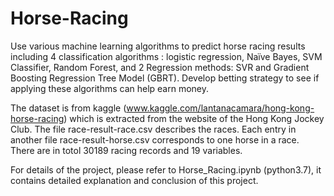 # Horse-Racing


Use various machine learning algorithms to predict horse racing results including 4 classification algorithms : logistic regression, Naïve Bayes, SVM Classifier, Random Forest, and 2 Regression methods: SVR and Gradient Boosting Regression Tree Model (GBRT). Develop betting strategy to see if applying these algorithms can help earn money.

The dataset is from kaggle (www.kaggle.com/lantanacamara/hong-kong-horse-racing) which is extracted from the website of the Hong Kong Jockey Club. The file race-result-race.csv describes the races. Each entry in another file race-result-horse.csv corresponds to one horse in a race. There are in totol 30189 racing records and 19 variables.

For details of the project, please refer to Horse_Racing.ipynb (python3.7), it contains detailed explanation and conclusion of this project.


